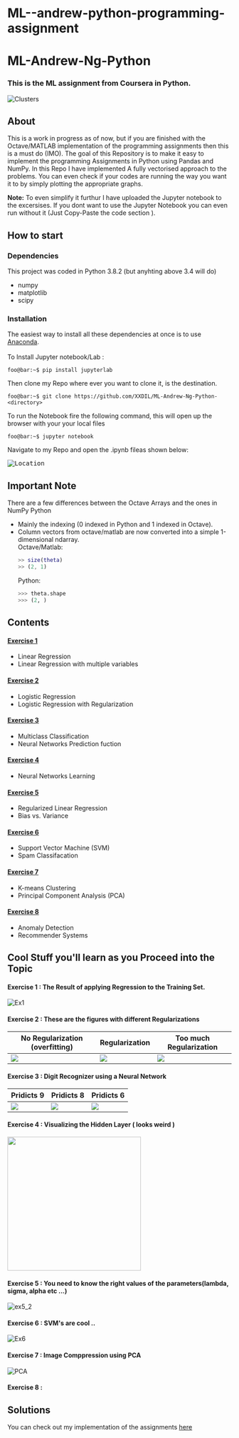 # ML--andrew-python-programming-assignment
# ML-Andrew-Ng-Python
### This is the ML assignment from Coursera in Python.

![Clusters](https://user-images.githubusercontent.com/66634743/84946155-4b9ac180-b0f9-11ea-8d60-453937061b88.gif)


## About
This is a work in progress as of now, but if you are finished with the Octave/MATLAB implementation of the programming assignments then this is a must do (IMO). The goal of this Repository is to make it easy to implement the programming Assignments in Python using Pandas and NumPy. In this Repo I have implemented A fully vectorised approach to the problems.
You can even check if your codes are running the way you want it to by simply plotting the appropriate graphs.

**Note:** To even simplify it furthur I have uploaded the Jupyter notebook to the excersises.
If you dont want to use the Jupyter Notebook you can even run without it (Just Copy-Paste the code section ). 

## How to start
### Dependencies
This project was coded in Python 3.8.2 (but anyhting above 3.4 will do)
* numpy
* matplotlib
* scipy

### Installation
The easiest way to install all these dependencies at once is to use [Anaconda](https://www.continuum.io/downloads).<br />
<br />To Install Jupyter notebook/Lab : 
```console
foo@bar:~$ pip install jupyterlab
```
Then clone my Repo where ever you want to clone it, <directory> is the destination.
  
```console
foo@bar:~$ git clone https://github.com/XXDIL/ML-Andrew-Ng-Python- <directory>
```

To run the Notebook fire the following command, this will open up the browser with your your local files

```console
foo@bar:~$ jupyter notebook
```
Navigate to my Repo and open the .ipynb fileas shown below:

<kbd>![Location](https://user-images.githubusercontent.com/66634743/84252124-4056fd00-ab1f-11ea-8bcf-465bce1b4552.png)</kbd>

## Important Note
There are a few differences between the Octave Arrays and the ones in NumPy Python
* Mainly the indexing (0 indexed in Python and 1 indexed in Octave).
* Column vectors from octave/matlab are now converted into a simple 1-dimensional ndarray.
<br />Octave/Matlab: 
    ```matlab
    >> size(theta)
    >> (2, 1)
    ```
    Python:
    ```python
    >>> theta.shape
    >>> (2, )
    ```
## Contents
#### [Exercise 1](https://github.com/XXDIL/ML-Andrew-Ng-Python-/tree/master/Exercise1)
* Linear Regression
* Linear Regression with multiple variables
#### [Exercise 2](https://github.com/XXDIL/ML-Andrew-Ng-Python-/tree/master/Exercise2)
* Logistic Regression
* Logistic Regression with Regularization
#### [Exercise 3](https://github.com/XXDIL/ML-Andrew-Ng-Python-/tree/master/Exercise3)
* Multiclass Classification
* Neural Networks Prediction fuction
#### [Exercise 4](https://github.com/XXDIL/ML-Andrew-Ng-Python-/tree/master/Exercise4)
* Neural Networks Learning
#### [Exercise 5](https://github.com/XXDIL/ML-Andrew-Ng-Python-/tree/master/Exercise5)
* Regularized Linear Regression
* Bias vs. Variance
#### [Exercise 6](https://github.com/XXDIL/ML-Andrew-Ng-Python-/tree/master/Exercise6)
* Support Vector Machine (SVM)
* Spam Classifacation
#### [Exercise 7](https://github.com/XXDIL/ML-Andrew-Ng-Python-/tree/master/Exercise7)
* K-means Clustering
* Principal Component Analysis (PCA)
#### [Exercise 8](https://github.com/XXDIL/ML-Andrew-Ng-Python-/tree/master/Exercise8)
* Anomaly Detection
* Recommender Systems

## Cool Stuff you'll learn as you Proceed into the Topic

#### Exercise 1 : The Result of applying Regression to the Training Set.
  
  ![Ex1](https://user-images.githubusercontent.com/66634743/85844365-abf1c900-b7b3-11ea-8fa5-4ec84c3324a6.png)
  
#### Exercise 2 : These are the figures with different Regularizations
  
  | No Regularization (overfitting) |      Regularization       | Too much Regularization |
  |-------------------------------- | ------------------------	| ----------------------- |
  | <img src="https://user-images.githubusercontent.com/66634743/85844985-9a5cf100-b7b4-11ea-8401-1bd667bc7277.png"> 	| <img src="https://user-images.githubusercontent.com/66634743/85844979-992bc400-b7b4-11ea-985e-de020b824a50.png"> 	| <img src="https://user-images.githubusercontent.com/66634743/85844976-97fa9700-b7b4-11ea-8aab-b1e7a6fe8cad.png">  |
  
#### Exercise 3 : Digit Recognizer using a Neural Network

  | Pridicts 9 |      Pridicts 8       | Pridicts 6 |
  |-------------------------------- | ------------------------	| ----------------------- |
  | <img src="https://user-images.githubusercontent.com/66634743/85846151-78fd0480-b7b6-11ea-8de8-8f486ee51353.png"> | <img src="https://user-images.githubusercontent.com/66634743/85846288-a47fef00-b7b6-11ea-8ca9-f9860b2422ee.png">  | <img src="https://user-images.githubusercontent.com/66634743/85846294-a5b11c00-b7b6-11ea-9e44-7e10ea607112.png">  |
  
#### Exercise 4 : Visualizing the Hidden Layer ( looks weird )

  <img src ="https://user-images.githubusercontent.com/66634743/85847360-49e79280-b7b8-11ea-964c-2b8e1c283b19.png" width="300" height="300">
  
#### Exercise 5 : You need to know the right values of the parameters(lambda, sigma, alpha etc ...)

  ![ex5_2](https://user-images.githubusercontent.com/66634743/85847915-528c9880-b7b9-11ea-94bb-756814ddda92.png)
  
#### Exercise 6 : SVM's are cool ..

  ![Ex6](https://user-images.githubusercontent.com/66634743/85848912-14907400-b7bb-11ea-91a8-a5730aff3473.png)
  
#### Exercise 7 : Image Comppression using PCA

  ![PCA](https://user-images.githubusercontent.com/66634743/85850416-ce88df80-b7bd-11ea-887d-d29b05f771e7.gif)
  
#### Exercise 8 : 

  
  
## Solutions
You can check out my implementation of the assignments [here](https://github.com/Nkit-333/ML--andrew-python-programming-assignment)
